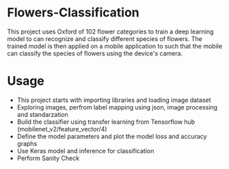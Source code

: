 # Flowers-Classification
This project uses Oxford of 102 flower categories to train a deep learning model to can recognize and classify different species of flowers. The trained model is then applied on a mobile application to such that the mobile can classify the species of flowers using the device's camera.

# Usage
- This project starts with importing libraries and loading image dataset
- Exploring images, perfrom label mapping using json, image processing and standarzation
- Build the classifier using transfer learning from Tensorflow hub (mobilenet_v2/feature_vector/4)
- Define the model parameters and plot the model loss and accuracy graphs
- Use Keras model and inference for classification
- Perform Sanity Check

